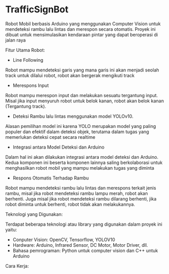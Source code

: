# TrafficSignBot

Robot Mobil berbasis Arduino yang menggunakan Computer Vision untuk mendeteksi rambu lalu lintas dan merespon secara otomatis. Proyek ini dibuat untuk mensimulasikan kendaraan pintar yang dapat beroperasi di jalan raya

Fitur Utama Robot:

- Line Following

Robot mampu mendeteksi garis yang mana garis ini akan menjadi seolah track untuk dilalui robot, robot akan bergerak mengikuti track

- Merespons Input

Robot mampu merespon input dan melakukan sesuatu tergantung input. Misal jika input menyuruh robot untuk belok kanan, robot akan belok kanan (Tergantung track).

- Deteksi Rambu lalu lintas menggunakan model YOLOv10.

Alasan pemilihan model ini karena YOLO merupakan model yang paling populer dan efektif dalam deteksi objek, terutama dalam tugas yang memerlukan deteksi cepat secara realtime

- Integrasi antara Model Deteksi dan Arduino

Dalam hal ini akan dilakukan integrasi antara model deteksi dan Arduino. Kedua komponen ini beserta komponen lainnya saling berkolaborasi untuk menghasilkan robot mobil yang mampu melakukan tugas yang diminta

- Respons Otomatis Terhadap Rambu

Robot mampu mendeteksi rambu lalu lintas dan merespons terkait jenis rambu, misal jika robot mendeteksi rambu lampu merah, robot akan berhenti. Juga misal jika robot mendeteksi rambu dilarang berhenti, jika robot diminta untuk berhenti, robot tidak akan melakukannya.

Teknologi yang Digunakan:

Terdapat beberapa teknologi atau library yang digunakan dalam proyek ini yaitu:

- Conputer Vision: OpenCV, Tensorflow, YOLOV10
- Hardware: Arduino, Infrared Sensor, DC Motor, Motor Driver, dll.
- Bahasa pemrograman: Python untuk computer vision dan C++ untuk Arduino

Cara Kerja:
